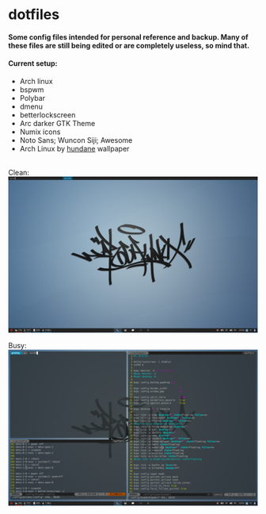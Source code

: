 # dotfiles
#### Some config files intended for personal reference and backup. Many of these files are still being edited or are completely useless, so mind that.

#### Current setup:
- Arch linux<br/>
- bspwm<br/>
- Polybar<br/>
- dmenu<br/>
- betterlockscreen<br/>
- Arc darker GTK Theme<br/>
- Numix icons<br/>
- Noto Sans; Wuncon Siji; Awesome<br/>
- Arch Linux by [hundane](https://www.deviantart.com/art/Arch-Linux-163630829) wallpaper<br/><br/>


Clean:
![Clean_Scrot](pics/clean.png)

Busy:
![Clean_Scrot](pics/busy.png)
